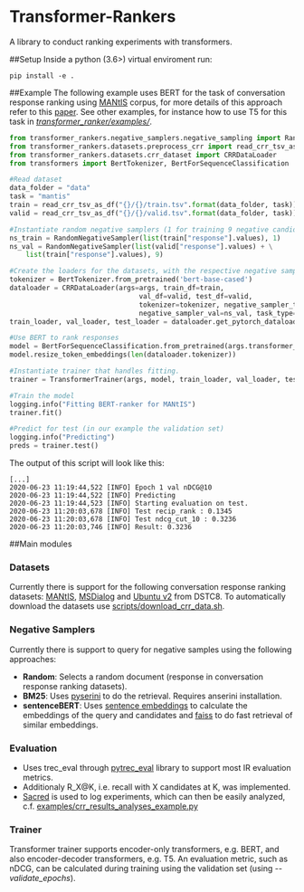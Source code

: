# Transformer-Rankers
A library to conduct ranking experiments with transformers.


##Setup
Inside a python (3.6>) virtual enviroment run:

    pip install -e .

##Example
The following example uses BERT for the task of conversation response ranking using [MANtIS](https://guzpenha.github.io/MANtIS/) corpus, for more details of this approach refer to this [paper](https://arxiv.org/abs/1912.08555). See other examples, for instance how to use T5 for this task in [*transformer_ranker/examples/*](https://github.com/Guzpenha/transformer_rankers/tree/master/transformer_rankers/examples).

```python
from transformer_rankers.negative_samplers.negative_sampling import RandomNegativeSampler
from transformer_rankers.datasets.preprocess_crr import read_crr_tsv_as_df
from transformer_rankers.datasets.crr_dataset import CRRDataLoader
from transformers import BertTokenizer, BertForSequenceClassification

#Read dataset
data_folder = "data"
task = "mantis"
train = read_crr_tsv_as_df("{}/{}/train.tsv".format(data_folder, task))
valid = read_crr_tsv_as_df("{}/{}/valid.tsv".format(data_folder, task))

#Instantiate random negative samplers (1 for training 9 negative candidates for test)
ns_train = RandomNegativeSampler(list(train["response"].values), 1)
ns_val = RandomNegativeSampler(list(valid["response"].values) + \
    list(train["response"].values), 9)

#Create the loaders for the datasets, with the respective negative samplers
tokenizer = BertTokenizer.from_pretrained('bert-base-cased')
dataloader = CRRDataLoader(args=args, train_df=train,
                                val_df=valid, test_df=valid,
                                tokenizer=tokenizer, negative_sampler_train=ns_train,
                                negative_sampler_val=ns_val, task_type='classification')
train_loader, val_loader, test_loader = dataloader.get_pytorch_dataloaders()

#Use BERT to rank responses
model = BertForSequenceClassification.from_pretrained(args.transformer_model)
model.resize_token_embeddings(len(dataloader.tokenizer))

#Instantiate trainer that handles fitting.
trainer = TransformerTrainer(args, model, train_loader, val_loader, test_loader, 9, "classification", tokenizer)

#Train the model
logging.info("Fitting BERT-ranker for MANtIS")
trainer.fit()

#Predict for test (in our example the validation set)
logging.info("Predicting")
preds = trainer.test()
```

The output of this script will look like this:

    [...]
    2020-06-23 11:19:44,522 [INFO] Epoch 1 val nDCG@10 
    2020-06-23 11:19:44,522 [INFO] Predicting
    2020-06-23 11:19:44,523 [INFO] Starting evaluation on test.
    2020-06-23 11:20:03,678 [INFO] Test recip_rank : 0.1345
    2020-06-23 11:20:03,678 [INFO] Test ndcg_cut_10 : 0.3236
    2020-06-23 11:20:03,746 [INFO] Result: 0.3236


##Main modules

### Datasets

Currently there is support for the following conversation response ranking datasets: [MANtIS](https://guzpenha.github.io/MANtIS/), [MSDialog](https://ciir.cs.umass.edu/downloads/msdialog/) and [Ubuntu v2](https://github.com/dstc8-track2/NOESIS-II/) from DSTC8. To automatically download the datasets use [scripts/download_crr_data.sh](https://github.com/Guzpenha/transformer_rankers/blob/master/transformer_rankers/scripts/download_crr_data.sh).

### Negative Samplers
Currently there is support to query for negative samples using the following approaches:
- **Random**: Selects a random document (response in conversation response ranking datasets).
- **BM25**: Uses [pyserini](https://github.com/castorini/pyserini/) to do the retrieval. Requires anserini installation.
- **sentenceBERT**: Uses [sentence embeddings](https://github.com/UKPLab/sentence-transformers) to calculate the embeddings of the query and candidates and [faiss]() to do fast retrieval of similar embeddings.

### Evaluation
- Uses trec_eval through [pytrec_eval](https://github.com/cvangysel/pytrec_eval) library to support most IR evaluation metrics.
- Additionaly R_X@K, i.e. recall with X candidates at K, was implemented.
- [Sacred](https://github.com/IDSIA/sacred) is used to log experiments, which can then be easily analyzed, c.f. [examples/crr_results_analyses_example.py](https://github.com/Guzpenha/transformer_rankers/blob/master/transformer_rankers/examples/crr_results_analyses_example.py)

### Trainer
Transformer trainer supports encoder-only transformers, e.g. BERT, and also encoder-decoder transformers, e.g. T5. An evaluation metric, such as nDCG, can be calculated during training using the validation set (using *--validate_epochs*).